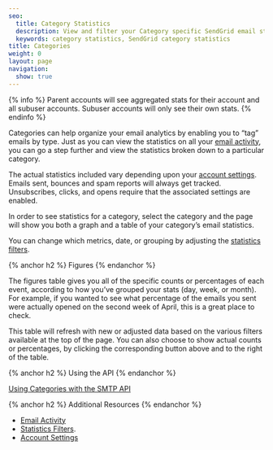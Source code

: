 ```yaml
---
seo:
  title: Category Statistics
  description: View and filter your Category specific SendGrid email statistics.
  keywords: category statistics, SendGrid category statistics
title: Categories
weight: 0
layout: page
navigation:
  show: true
---
```


{% info %}
Parent accounts will see aggregated stats for their account and all subuser accounts. Subuser accounts will only see their own stats.
{% endinfo %}

Categories can help organize your email analytics by enabling you to “tag” emails by type. Just as you can view the statistics on all your [email activity]({{root_url}}/Help/Analytics_and_Reporting/email_activity_feed.html), you can go a step further and view the statistics broken down to a particular category.

The actual statistics included vary depending upon your [account settings]({{root_url}}/Help/Account_and_Settings/account.html). Emails sent, bounces and spam reports will always get tracked. Unsubscribes, clicks, and opens require that the associated settings are enabled.

In order to see statistics for a category, select the category and the page will show you both a graph and a table of your category’s email statistics.

You can change which metrics, date, or grouping by adjusting the [statistics filters]({{root_url}}/Help/Analytics_and_Reporting_Statistics/index.html#-Statistics-Filters).

{% anchor h2 %}
Figures
{% endanchor %}

The figures table gives you all of the specific counts or percentages of each event, according to how you’ve grouped your stats (day, week, or month). For example, if you wanted to see what percentage of the emails you sent were actually opened on the second week of April, this is a great place to check.

This table will refresh with new or adjusted data based on the various filters available at the top of the page. You can also choose to show actual counts or percentages, by clicking the corresponding button above and to the right of the table.

{% anchor h2 %}
Using the API
{% endanchor %}

[Using Categories with the SMTP API]({{root_url}}/API_Reference/SMTP_API/categories.html)

{% anchor h2 %}
Additional Resources
{% endanchor %}

- [Email Activity]({{root_url}}/Help/Analytics_and_Reporting/email_activity_feed.html)
- [Statistics Filters]({{root_url}}/Help/Analytics_and_Reporting_Statistics/index.html#-Statistics-Filters).
- [Account Settings]({{root_url}}/Help/Account_and_Settings/account.html)
